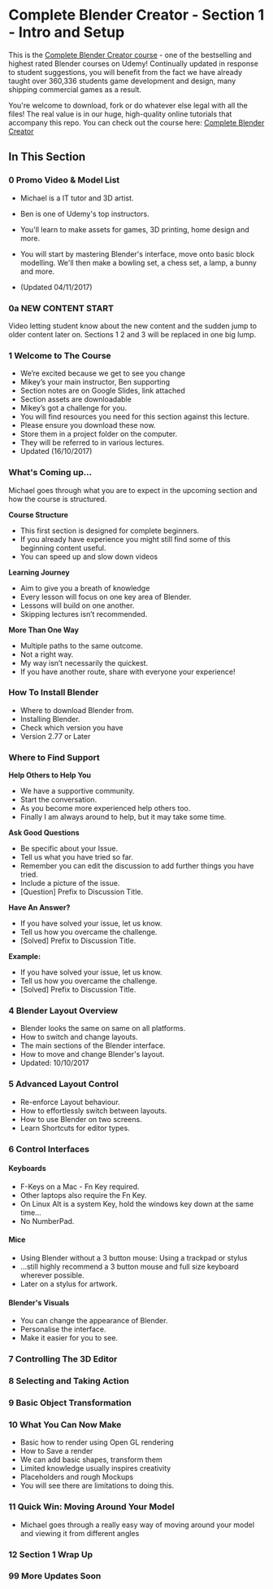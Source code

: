 # Complete Blender Creator - Section 1 - Intro and Setup

This is the [Complete Blender Creator course]( http://gdev.tv/cbcgithub) - one of the bestselling and highest rated Blender courses on Udemy! Continually updated in response to student suggestions, you will benefit from the fact we have already taught over 360,336 students game development and design, many shipping commercial games as a result.

You're welcome to download, fork or do whatever else legal with all the files! The real value is in our huge, high-quality online tutorials that accompany this repo. You can check out the course here: [Complete Blender Creator]( http://gdev.tv/cbcgithub)

## In This Section

### 0 Promo Video & Model List ###

+ Michael is a IT tutor and 3D artist.
+ Ben is one of Udemy's top instructors.
+ You'll learn to make assets for games, 3D printing, home design and more.

+ You will start by mastering Blender's interface, move onto basic block
modelling. We'll then make a bowling set, a chess set, a lamp, a bunny and
more.
+ (Updated 04/11/2017)

### 0a NEW CONTENT START

Video letting student know about the new content and the sudden jump to older content later on.
Sections 1 2 and 3 will be replaced in one big lump.

### 1 Welcome to The Course ###

+ We’re excited because we get to see you change
+ Mikey’s your main instructor, Ben supporting
+ Section notes are on Google Slides, link attached
+ Section assets are downloadable
+ Mikey’s got a challenge for you.
+ You will find resources you need for this section against this lecture.
+ Please ensure you download these now.
+ Store them in a project folder on the computer.
+ They will be referred to in various lectures.
+ Updated (16/10/2017)

### What's Coming up... ###

Michael goes through what you are to expect in the upcoming section and how
the course is structured.

**Course Structure**

+ This first section is designed for complete beginners.
+ If you already have experience you might still find some of this beginning content useful.
+ You can speed up and slow down videos

**Learning Journey**

+ Aim to give you a breath of knowledge
+ Every lesson will focus on one key area of Blender.
+ Lessons will build on one another.
+ Skipping lectures isn’t recommended.

**More Than One Way**

+ Multiple paths to the same outcome.
+ Not a right way.
+ My way isn’t necessarily the quickest.
+ If you have another route, share with everyone your experience!

### How To Install Blender ###

+ Where to download Blender from.
+ Installing Blender.
+ Check which version you have
+ Version 2.77 or Later

### Where to Find Support ###

**Help Others to Help You**
+ We have a supportive community.
+ Start the conversation.
+ As you become more experienced help others too.
+ Finally I am always around to help, but it may take some time.

**Ask Good Questions**

+ Be specific about your Issue.
+ Tell us what you have tried so far.
+ Remember you can edit the discussion to add further things you have tried.
+ Include a picture of the issue.
+ [Question] Prefix to Discussion Title.

**Have An Answer?**

+ If you have solved your issue, let us know.
+ Tell us how you overcame the challenge.
+ [Solved] Prefix to Discussion Title.

**Example:**

+ If you have solved your issue, let us know.
+ Tell us how you overcame the challenge.
+ [Solved] Prefix to Discussion Title.

### 4 Blender Layout Overview ###

+ Blender looks the same on same on all platforms.
+ How to switch and change layouts.
+ The main sections of the Blender interface.
+ How to move and change Blender's layout.
+ Updated: 10/10/2017

### 5 Advanced Layout Control ###

+ Re-enforce Layout behaviour.
+ How to effortlessly switch between layouts.
+ How to use Blender on two screens.
+ Learn Shortcuts for editor types.

### 6 Control Interfaces

#### Keyboards
+ F-Keys on a Mac - Fn Key required.
+ Other laptops also require the Fn Key.
+ On Linux Alt is a system Key, hold the windows key down at the same time…
+ No NumberPad.

#### Mice
+ Using Blender without a 3 button mouse: Using a trackpad or stylus
+ …still highly recommend a 3 button mouse and full size keyboard wherever possible.
+ Later on a stylus for artwork.

#### Blender's Visuals
+ You can change the appearance of Blender.
+ Personalise the interface.
+ Make it easier for you to see.


### 7 Controlling The 3D Editor

### 8 Selecting and Taking Action

### 9 Basic Object Transformation

### 10 What You Can Now Make

+ Basic how to render using Open GL rendering
+ How to Save a render
+ We can add basic shapes, transform them
+ Limited knowledge usually inspires creativity
+ Placeholders and rough Mockups
+ You will see there are limitations to doing this.

### 11 Quick Win: Moving Around Your Model
+ Michael goes through a really easy way of moving around your model and viewing it from different angles

### 12 Section 1 Wrap Up ###

### 99 More Updates Soon
